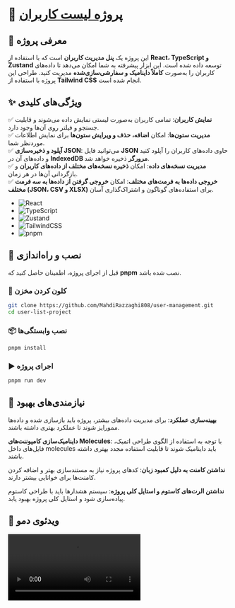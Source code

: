 # 📌 [پروژه لیست کاربران ](https://user-management-sepia-ten.vercel.app/)

## 🚀 معرفی پروژه
این پروژه یک **پنل مدیریت کاربران** است که با استفاده از **React، TypeScript و Zustand** توسعه داده شده است. این ابزار پیشرفته به شما امکان می‌دهد تا داده‌های کاربران را به‌صورت **کاملاً داینامیک و سفارشی‌سازی‌شده** مدیریت کنید. طراحی این پروژه با استفاده از **Tailwind CSS** انجام شده است.
  

## ✨ ویژگی‌های کلیدی  

✅ **نمایش کاربران**: تمامی کاربران به‌صورت لیستی نمایش داده می‌شوند و قابلیت جستجو و فیلتر روی آن‌ها وجود دارد.  
✅ **مدیریت ستون‌ها**: امکان **اضافه، حذف و ویرایش ستون‌ها** برای نمایش اطلاعات موردنظر شما.  
✅ **آپلود و ذخیره‌سازی JSON**: می‌توانید فایل **JSON** حاوی داده‌های کاربران را آپلود کنید و داده‌های آن در **IndexedDB مرورگر** ذخیره خواهد شد.  
✅ **مدیریت نسخه‌های داده**: امکان **ذخیره نسخه‌های مختلف از داده‌های کاربران** و بازگردانی آن‌ها در هر زمان.  
✅ **خروجی داده‌ها به فرمت‌های مختلف**: امکان **خروجی گرفتن از داده‌ها به سه فرمت مختلف (JSON، CSV و XLSX)** برای استفاده‌های گوناگون و اشتراک‌گذاری آسان.  


- ![React](https://img.shields.io/badge/React-20232A?style=for-the-badge&logo=react&logoColor=61DAFB)
- ![TypeScript](https://img.shields.io/badge/TypeScript-007ACC?style=for-the-badge&logo=typescript&logoColor=white) 
- ![Zustand](https://img.shields.io/badge/Zustand-FF7100?style=for-the-badge&logo=react&logoColor=white) 
- ![TailwindCSS](https://img.shields.io/badge/Tailwind_CSS-38B2AC?style=for-the-badge&logo=tailwind-css&logoColor=white) 
- ![pnpm](https://img.shields.io/badge/pnpm-F69220?style=for-the-badge&logo=pnpm&logoColor=white)

## 🔧 نصب و راه‌اندازی
قبل از اجرای پروژه، اطمینان حاصل کنید که **pnpm** نصب شده باشد.

### 🎯 کلون کردن مخزن
```sh
git clone https://github.com/MahdiRazzaghi808/user-management.git
cd user-list-project
```

### 📦 نصب وابستگی‌ها
```sh
pnpm install
```

### ▶️ اجرای پروژه
```sh
pnpm run dev
```

## 🔄 نیازمندی‌های بهبود

**بهینه‌سازی عملکرد**: برای مدیریت داده‌های بیشتر، پروژه باید بازسازی شده و داده‌ها ممورایز شوند تا عملکرد بهتری داشته باشند.  

**داینامیک‌سازی کامپوننت‌های Molecules**: با توجه به استفاده از الگوی طراحی اتمیک، فایل‌های داخل molecules باید داینامیک شوند تا قابلیت استفاده مجدد بهتری داشته باشند.  

**نداشتن کامنت به دلیل کمبود زبان**: کدهای پروژه نیاز به مستندسازی بهتر و اضافه کردن کامنت‌ها برای خوانایی بیشتر دارند.  

**نداشتن الرت‌های کاستوم و استایل کلی پروژه**: سیستم هشدارها باید با طراحی کاستوم پیاده‌سازی شود و استایل کلی پروژه بهبود یابد.

## 🎥 ویدئوی دمو  
<video controls>
  <source src="https://github.com/MahdiRazzaghi808/user-management/raw/refs/heads/main/demo.mp4" type="video/mp4">
  مرورگر شما از ویدئو پشتیبانی نمی‌کند.
</video>
